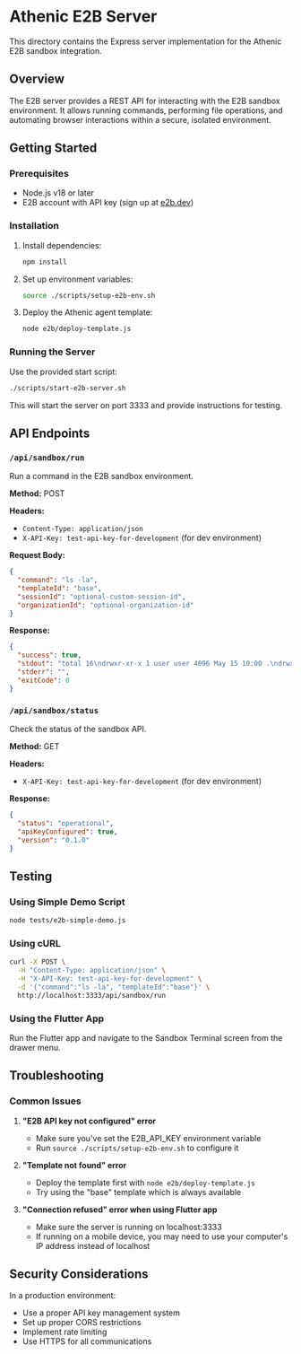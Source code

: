 # Athenic E2B Server

This directory contains the Express server implementation for the Athenic E2B sandbox integration.

## Overview

The E2B server provides a REST API for interacting with the E2B sandbox environment. It allows running commands, performing file operations, and automating browser interactions within a secure, isolated environment.

## Getting Started

### Prerequisites

- Node.js v18 or later
- E2B account with API key (sign up at [e2b.dev](https://e2b.dev))

### Installation

1. Install dependencies:
   ```bash
   npm install
   ```

2. Set up environment variables:
   ```bash
   source ./scripts/setup-e2b-env.sh
   ```

3. Deploy the Athenic agent template:
   ```bash
   node e2b/deploy-template.js
   ```

### Running the Server

Use the provided start script:

```bash
./scripts/start-e2b-server.sh
```

This will start the server on port 3333 and provide instructions for testing.

## API Endpoints

### `/api/sandbox/run`

Run a command in the E2B sandbox environment.

**Method:** POST

**Headers:**
- `Content-Type: application/json`
- `X-API-Key: test-api-key-for-development` (for dev environment)

**Request Body:**
```json
{
  "command": "ls -la",
  "templateId": "base",
  "sessionId": "optional-custom-session-id",
  "organizationId": "optional-organization-id"
}
```

**Response:**
```json
{
  "success": true,
  "stdout": "total 16\ndrwxr-xr-x 1 user user 4096 May 15 10:00 .\ndrwxr-xr-x 1 user user 4096 May 15 10:00 ..\n-rw-r--r-- 1 user user    0 May 15 10:00 file.txt\n",
  "stderr": "",
  "exitCode": 0
}
```

### `/api/sandbox/status`

Check the status of the sandbox API.

**Method:** GET

**Headers:**
- `X-API-Key: test-api-key-for-development` (for dev environment)

**Response:**
```json
{
  "status": "operational",
  "apiKeyConfigured": true,
  "version": "0.1.0"
}
```

## Testing

### Using Simple Demo Script

```bash
node tests/e2b-simple-demo.js
```

### Using cURL

```bash
curl -X POST \
  -H "Content-Type: application/json" \
  -H "X-API-Key: test-api-key-for-development" \
  -d '{"command":"ls -la", "templateId":"base"}' \
  http://localhost:3333/api/sandbox/run
```

### Using the Flutter App

Run the Flutter app and navigate to the Sandbox Terminal screen from the drawer menu.

## Troubleshooting

### Common Issues

1. **"E2B API key not configured" error**
   - Make sure you've set the E2B_API_KEY environment variable
   - Run `source ./scripts/setup-e2b-env.sh` to configure it

2. **"Template not found" error**
   - Deploy the template first with `node e2b/deploy-template.js`
   - Try using the "base" template which is always available

3. **"Connection refused" error when using Flutter app**
   - Make sure the server is running on localhost:3333
   - If running on a mobile device, you may need to use your computer's IP address instead of localhost

## Security Considerations

In a production environment:
- Use a proper API key management system
- Set up proper CORS restrictions
- Implement rate limiting
- Use HTTPS for all communications 